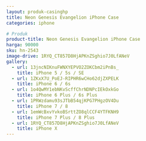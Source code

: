 ```yaml
---
layout: produk-casinghp
title: Neon Genesis Evangelion iPhone Case
categories: iphone

# Produk
product-title: Neon Genesis Evangelion iPhone Case
harga: 90000
sku: hn-2543
image-drive: 1RYQ_CT857D8HjAPKnZSghio7J0LfANeV
gallery:
  - url: 13jncNIKnuFWNXYEPVO2ZOKCbm2iPnBs_
    title: iPhone 5 / 5s / SE
  - url: 1ZKxX7U_PoEJ-RIPHR6wCHo62djZXPELK
    title: iPhone 6 / 6s
  - url: 1o4QwMY1ebNKvScffChrNDNPcIEkOxkGo
    title: iPhone 6 Plus / 6s Plus
  - url: 1PRWzdamu93sJTbB54qjKPG7PHgzOV4Du
    title: iPhone 7 / 8
  - url: 1emWcBxvYvkoBSrttZO8qlCCF4YTFKNH9
    title: iPhone 7 Plus / 8 Plus
  - url: 1RYQ_CT857D8HjAPKnZSghio7J0LfANeV
    title: iPhone X
---
```


